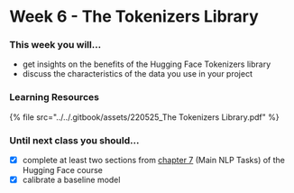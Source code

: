 # Week 6 - The Tokenizers Library

### This week you will...

* get insights on the benefits of the Hugging Face Tokenizers library
* discuss the characteristics of the data you use in your project

### Learning Resources

{% file src="../../.gitbook/assets/220525_The Tokenizers Library.pdf" %}

### Until next class you should...

* [x] complete at least two sections from [chapter 7](https://huggingface.co/course/chapter7/1) (Main NLP Tasks) of the Hugging Face course
* [x] calibrate a baseline model
